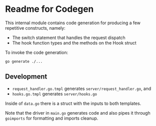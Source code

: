 # Readme for Codegen

This internal module contains code generation for producing a few repetitive
constructs, namely:

- The switch statement that handles the request dispatch
- The hook function types and the methods on the Hook struct

To invoke the code generation:

```
go generate ./...
```

## Development

- `request_handler.go.tmpl` generates `server/request_handler.go`, and
- `hooks.go.tmpl` generates `server/hooks.go`

Inside of `data.go` there is a struct with the inputs to both templates.

Note that the driver in `main.go` generates code and also pipes it through
`goimports` for formatting and imports cleanup.

